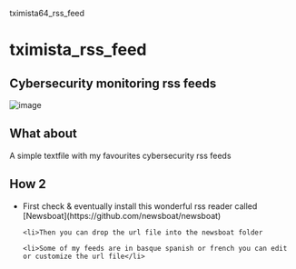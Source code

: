 tximista64_rss_feed

<h1>tximista_rss_feed</h1>
<h2>Cybersecurity monitoring rss feeds</h2>



![image]()



<h2>What about</h2>

A simple textfile with my favourites cybersecurity rss feeds

<h2>How 2</h2>

<ul>
    <li>First check & eventually install this wonderful rss reader called [Newsboat](https://github.com/newsboat/newsboat)

    <li>Then you can drop the url file into the newsboat folder

    <li>Some of my feeds are in basque spanish or french you can edit or customize the url file</li>

</ul>


